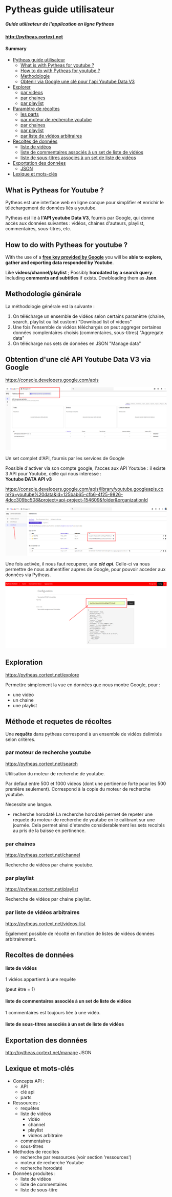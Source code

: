 Pytheas guide utilisateur
======
##### ***Guide utilisateur de l'application en ligne Pytheas***

**http://pytheas.cortext.net**

#### Summary

* [Pytheas guide utilisateur](#Pytheas-guide-utilisateur) 
	* [What is with Pytheas for youtube ?](#What-is-with-Pytheas-for-youtube-?) 
	* [How to do with Pytheas for youtube ?](How-to-do-with-Pytheas-for-youtube-?)
	* [Methodologie](#methodologie-générale)
	* [Obtenir via Google une clé pour l'api Youtube Data V3](Obtention-d'une-clé-API-Youtube-Data-V3-via-Google )   
* [Explorer](Exploration)
	* [par videos]()
	* [par chaines]()
	* [par playlist]()
* [Paramètre de récoltes](Méthode-et-requetes-de-récoltes)
	* [les parts]()
	* [par moteur de recherche youtube](par-moteur-de-recherche-youtube)
	* [par chaines](par-chaines)
	* [par playlist](par-playlist)
	* [par liste de vidéos arbitraires](par-liste-de-vidéos-arbitraires)
* [Recoltes de données](Recoltes-de-données)
	* [liste de vidéos](liste-de-vidéos)
	* [liste de commentaires associés à un set de liste de vidéos](liste-de-commentaires-associés-à-un-set-de-liste-de-vidéos)
	* [liste de sous-titres associés à un set de liste de vidéos](liste-de-sous-titres-associés-à-un-set-de-liste-de-vidéos)
* [Exportation des données](Exportation-des-données)
	* [JSON]()
* [Lexique et mots-clés](Lexique-et-mots-clés)

## What is Pytheas for Youtube ?

Pytheas est une interface web en ligne conçue pour  simplifier et enrichir le téléchargement de données liés a youtube. 

Pytheas est lié à **l'API youtube Data V3**, fournis par Google, qui donne accès aux données suivantes : vidéos, chaines d'auteurs, playlist, commentaires, sous-titres, etc.

## How to do with Pytheas for youtube ?

With the use of a [**free key provided by Google**](http://pytheas.cortext.net/manage) you will be **able to explore, gather and exporting data responded by Youtube**. 

Like **videos/channel/playlist** ; Possibly **horodated by a search query**. Including **comments and subtitles** if exists. Dowbloading them as **Json**.

## Methodologie générale

La méthodologie générale est la suivante :
1. On télécharge un ensemble de vidéos selon certains paramètre (chaine, search, playlist ou list custom) 
"Download list of videos"
2. Une fois l'ensemble de vidéos téléchargés on peut aggreger certaines données complentaires choisis (commentaires, sous-titres)
"Aggregate data"
3. On télécharge nos sets de données en JSON
"Manage data"

## Obtention d'une clé API Youtube Data V3 via Google 

https://console.developers.google.com/apis

![Image of Yaktocat](./img/console_dev.png)

Un set complet d'API, fournis par les services de Google

Possible d'activer via son compte google, l'acces aux API Youtube : il existe 3 API pour Youtube, celle qui nous interesse :  
**Youtube DATA API v3** 

https://console.developers.google.com/apis/library/youtube.googleapis.com?q=youtube%20data&id=125bab65-cfb6-4f25-9826-4dcc309bc508&project=api-project-154609&folder&organizationId

![Image of Yaktocat](./img/select_api.png)

Une fois activée, il nous faut recuperer, une ***clé api***. Celle-ci va nous permettre de nous authentifier aupres de Google, pour pouvoir acceder aux données via Pytheas.


![Image of Yaktocat](./img/config.png)


## Exploration 

https://pytheas.cortext.net/explore

Permettre simplement la vue en données que nous  montre Google, pour : 

- une vidéo
- un chaine
- une playlist

## Méthode et requetes de récoltes

Une **requête** dans pytheas correspond à un ensemble de vidéos delimités selon critères.

### par moteur de recherche youtube
https://pytheas.cortext.net/search

Utilisation du moteur de recherche de youtube.

Par defaut entre 500 et 1000 videos (dont une pertinence forte pour les 500 première seulement). Correspond à la copie du moteur de recherche youtube.

Necessite une langue.

* recherche horodaté
La recherche horodaté permet de repeter une requete du moteur de recherche de youtube en le calibrant sur une journée. Cela permet ainsi d'etendre considerablement les sets recoltés au pris de la baisse en pertinence.

### par chaines
https://pytheas.cortext.net/channel

Recherche de vidéos par chaine youtube.

### par playlist
https://pytheas.cortext.net/playlist

Recherche de vidéos par chaine playlist.

### par liste de vidéos arbitraires
https://pytheas.cortext.net/videos-list

Egalement possible de récolté en fonction de listes de vidéos données arbitrairement.

## Recoltes de données

#### liste de vidéos

1 vidéos appartient à une requête

(peut être = 1)


#### liste de commentaires associés à un set de liste de vidéos

1 commentaires est toujours liée à une vidéo.


#### liste de sous-titres associés à un set de liste de vidéos


## Exportation des données

http://pytheas.cortext.net/manage
JSON 



## Lexique et mots-clés
* Concepts API :
	* API 
	* clé api
	* parts
* Ressources :
	* requêtes
	* liste de vidéos
		* vidéo
		* channel
		* playlist 
		* vidéos arbitraire
	* commentaires
	* sous-titres
* Methodes de recoltes
	* recherche par ressources (voir section 'ressources')
	* moteur de recherche Youtube
	* recherche horodaté
* Données produites :
	* liste de vidéos
	* liste de commentaires
	* liste de sous-titre
